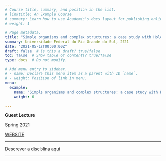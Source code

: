 ```yaml
---
# Course title, summary, and position in the list.
# linktitle: An Example Course
# summary: Learn how to use Academic's docs layout for publishing online courses, software documentation, and tutorials.
# weight: 1

# Page metadata.
title: "Simple organisms and complex structures: a case study with Holothuroidea (Echinodermata) using scanning electron microscopy (SEM) and microtomography"
summary: Universidade Federal do Rio Grande do Sul, 2021
date: "2021-05-12T00:00:00Z"
draft: false  # Is this a draft? true/false
toc: false  # Show table of contents? true/false
type: docs  # Do not modify.

# Add menu entry to sidebar.
# - name: Declare this menu item as a parent with ID `name`.
# - weight: Position of link in menu.
menu:
  example:
    name: "Simple organisms and complex structures: a case study with Holothuroidea (Echinodermata) using scanning electron microscopy (SEM) and microtomography"
    weight: 6
    
---
```


**Guest Lecture**

Spring 2021

[WEBSITE](https://www.ufrgs.br/biociencias/)

---

Descrever a disciplina aqui

---
